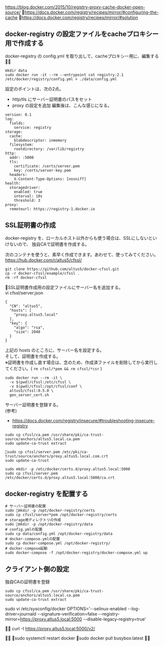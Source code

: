https://blog.docker.com/2015/10/registry-proxy-cache-docker-open-source/
https://docs.docker.com/registry/recipes/mirror/#configuring-the-cache
https://docs.docker.com/registry/recipes/mirror/#solution

## docker-registry の設定ファイルをcacheプロキシー用で作成する

docker-registry の config.yml を取り出して、cacheプロキシー用に、編集する

```
mkdir data
sudo docker run -it --rm --entrypoint cat registry:2.1 /etc/docker/registry/config.yml > ./data/config.yml
```

設定のポイントは、次の2点。
* http/tls にサーバー証明書のパスをセット
* proxy の設定を追加
編集後は、こんな感じになる。
```
version: 0.1
log:
  fields:
    service: registry
storage:
  cache:
    blobdescriptor: inmemory
  filesystem:
    rootdirectory: /var/lib/registry
http:
  addr: :5000
  tls:
    certificate: /certs/server.pem
    key: /certs/server-key.pem
  headers:
    X-Content-Type-Options: [nosniff]
health:
  storagedriver:
    enabled: true
    interval: 10s
    threshold: 3
proxy:
  remoteurl: https://registry-1.docker.io

```

## SSL証明書の作成

docker-registry を、ローカルホスト以外からも使う場合は、SSLにしないといけないので、
独自CAで証明書を作成する。

次のコンテナを使うと、素早く作成できます。あわせて、使ってみてください。
https://hub.docker.com/r/altus5/cfssl/

```
git clone https://github.com/altus5/docker-cfssl.git
cp -r docker-cfssl/example/cfssl .
rm -rf docker-cfssl
```

SSL証明書作成用の設定ファイルにサーバー名を追加する。  
vi cfssl/server.json
```
{
  "CN": "altus5",
  "hosts": [
    "proxy.altus5.local"
  ],
  "key": {
    "algo": "rsa",
    "size": 2048
  }
}
```
上記の hosts のところに、サーバー名を設定する。  
そして、証明書を作成する。  
※証明書を作成し直す場合は、念のため、作成済ファイルを削除してから実行してください。( `rm cfssl/*pem && rm cfssl/*csr` )

```
sudo docker run --rm -it \
  -v $(pwd)/cfssl:/etc/cfssl \
  -v $(pwd)/cfssl:/opt/cfssl/conf \
  altus5/cfssl:0.5.0 \
  gen_server_cert.sh
```

サーバー証明書を登録する。  
(参考)
* https://docs.docker.com/registry/insecure/#troubleshooting-insecure-registry
```
sudo cp cfssl/ca.pem /usr/share/pki/ca-trust-source/anchors/altus5.local.ca.pem
sudo update-ca-trust extract

sudo cp cfssl/server.pem /etc/pki/ca-trust/source/anchors/proxy.altus5.local.com.crt
sudo update-ca-trust

sudo mkdir -p /etc/docker/certs.d/proxy.altus5.local:5000
sudo cp cfssl/server.pem /etc/docker/certs.d/proxy.altus5.local:5000/ca.crt
```

## docker-registry を配置する
```
# サーバー証明書の配置
sudo mkdir -p /opt/docker-registry/certs
sudo cp cfssl/server*pem /opt/docker-registry/certs
# storage用ディレクトリの作成
sudo mkdir -p /opt/docker-registry/data
# config.ymlの配置
sudo cp data/config.yml /opt/docker-registry/data
# docker-compose.ymlの配置
sudo cp docker-compose.yml /opt/docker-registry/
# docker-compose起動
sudo docker-compose -f /opt/docker-registry/docker-compose.yml up
```


## クライアント側の設定

独自CAの証明書を登録
```
sudo cp cfssl/ca.pem /usr/share/pki/ca-trust-source/anchors/altus5.local.ca.pem
sudo update-ca-trust extract
```

sudo vi /etc/sysconfig/docker
OPTIONS='--selinux-enabled --log-driver=journald --signature-verification=false --registry-mirror=https://proxy.altus5.local:5000 --disable-legacy-registry=true'


curl -I https://proxy.altus5.local:5000/v2/


sudo systemctl restart docker
sudo docker pull busybox:latest


